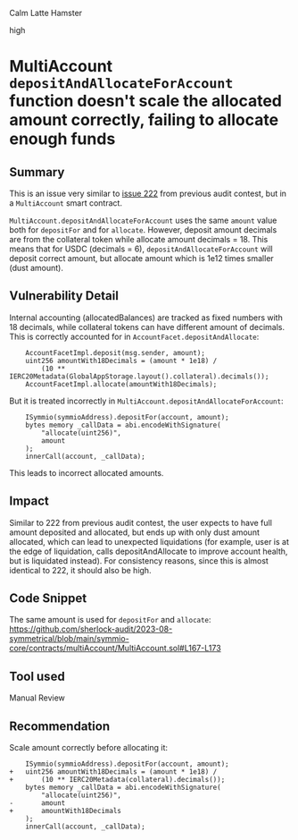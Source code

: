 Calm Latte Hamster

high

# MultiAccount `depositAndAllocateForAccount` function doesn't scale the allocated amount correctly, failing to allocate enough funds
## Summary

This is an issue very similar to [issue 222](https://github.com/sherlock-audit/2023-06-symmetrical-judging/issues/222) from previous audit contest, but in a `MultiAccount` smart contract.

`MultiAccount.depositAndAllocateForAccount` uses the same `amount` value both for `depositFor` and for `allocate`. However, deposit amount decimals are from the collateral token while allocate amount decimals = 18. This means that for USDC (decimals = 6), `depositAndAllocateForAccount` will deposit correct amount, but allocate amount which is 1e12 times smaller (dust amount).

## Vulnerability Detail

Internal accounting (allocatedBalances) are tracked as fixed numbers with 18 decimals, while collateral tokens can have different amount of decimals. This is correctly accounted for in `AccountFacet.depositAndAllocate`:
```solidity
    AccountFacetImpl.deposit(msg.sender, amount);
    uint256 amountWith18Decimals = (amount * 1e18) /
        (10 ** IERC20Metadata(GlobalAppStorage.layout().collateral).decimals());
    AccountFacetImpl.allocate(amountWith18Decimals);
```

But it is treated incorrectly in `MultiAccount.depositAndAllocateForAccount`:
```solidity
    ISymmio(symmioAddress).depositFor(account, amount);
    bytes memory _callData = abi.encodeWithSignature(
        "allocate(uint256)",
        amount
    );
    innerCall(account, _callData);
```

This leads to incorrect allocated amounts.

## Impact

Similar to 222 from previous audit contest, the user expects to have full amount deposited and allocated, but ends up with only dust amount allocated, which can lead to unexpected liquidations (for example, user is at the edge of liquidation, calls depositAndAllocate to improve account health, but is liquidated instead). For consistency reasons, since this is almost identical to 222, it should also be high.

## Code Snippet

The same amount is used for `depositFor` and `allocate`:
https://github.com/sherlock-audit/2023-08-symmetrical/blob/main/symmio-core/contracts/multiAccount/MultiAccount.sol#L167-L173

## Tool used

Manual Review

## Recommendation

Scale amount correctly before allocating it:
```solidity
    ISymmio(symmioAddress).depositFor(account, amount);
+   uint256 amountWith18Decimals = (amount * 1e18) /
+       (10 ** IERC20Metadata(collateral).decimals());
    bytes memory _callData = abi.encodeWithSignature(
        "allocate(uint256)",
-       amount
+       amountWith18Decimals
    );
    innerCall(account, _callData);
```
